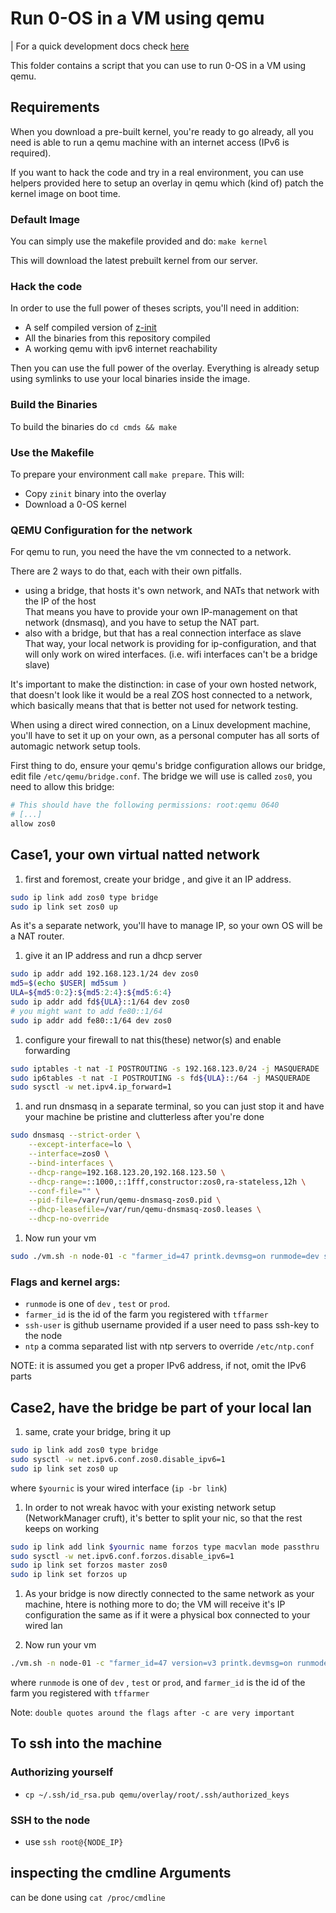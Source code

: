 # Run 0-OS in a VM using qemu
| For a quick development docs check [here](../docs/development/README.md)

This folder contains a script that you can use to run 0-OS in a VM using qemu.

## Requirements

When you download a pre-built kernel, you're ready to go already, all you need
is able to run a qemu machine with an internet access (IPv6 is required).

If you want to hack the code and try in a real environment, you can use helpers provided here
to setup an overlay in qemu which (kind of) patch the kernel image on boot time.

### Default Image

You can simply use the makefile provided and do: `make kernel`

This will download the latest prebuilt kernel from our server.

### Hack the code

In order to use the full power of theses scripts, you'll need in addition:

- A self compiled version of [z-init](https://github.com/threefoldtech/zinit/)
- All the binaries from this repository compiled
- A working qemu with ipv6 internet reachability

Then you can use the full power of the overlay. Everything is already setup using symlinks
to use your local binaries inside the image.

### Build the Binaries

To build the binaries do `cd cmds && make`

### Use the Makefile

To prepare your environment call `make prepare`. This will:

- Copy `zinit` binary into the overlay
- Download a 0-OS kernel

### QEMU Configuration for the network

For qemu to run, you need the have the vm connected to a network.

There are 2 ways to do that, each with their own pitfalls.

- using a bridge, that hosts it's own network, and NATs that network with the IP of the host   
  That means you have to provide your own IP-management on that network (dnsmasq), and you have to setup the NAT part.
- also with a bridge, but that has a real connection  interface as slave  
  That way, your local network is providing for ip-configuration, and that will only work on wired interfaces. (i.e. wifi interfaces can't be a bridge slave)

It's important to make the distinction: in case of your own hosted network, that doesn't look like it would be a real ZOS host connected to a network, which basically means that that is better not used for network testing.

When using a direct wired connection, on a Linux development machine, you'll have to set it up on your own, as a personal computer has all sorts of automagic network setup tools.


First thing to do, ensure your qemu's bridge configuration allows our bridge, edit file `/etc/qemu/bridge.conf`.
The bridge we will use is called `zos0`, you need to allow this bridge:

```bash 
# This should have the following permissions: root:qemu 0640
# [...]
allow zos0
```

## Case1, your own virtual natted network

1. first and foremost, create your bridge , and give it an IP address.

```bash
sudo ip link add zos0 type bridge
sudo ip link set zos0 up
```

As it's a separate network, you'll have to manage IP, so your own OS will be a NAT router.

1. give it an IP address and run a dhcp server

```bash
sudo ip addr add 192.168.123.1/24 dev zos0
md5=$(echo $USER| md5sum )
ULA=${md5:0:2}:${md5:2:4}:${md5:6:4}
sudo ip addr add fd${ULA}::1/64 dev zos0
# you might want to add fe80::1/64
sudo ip addr add fe80::1/64 dev zos0
```

1. configure your firewall to nat this(these) networ(s) and enable forwarding

```bash
sudo iptables -t nat -I POSTROUTING -s 192.168.123.0/24 -j MASQUERADE
sudo ip6tables -t nat -I POSTROUTING -s fd${ULA}::/64 -j MASQUERADE
sudo sysctl -w net.ipv4.ip_forward=1
```

1. and run dnsmasq in a separate terminal, so you can just stop it and have your machine be pristine and clutterless after you're done

```bash
sudo dnsmasq --strict-order \
    --except-interface=lo \
    --interface=zos0 \
    --bind-interfaces \
    --dhcp-range=192.168.123.20,192.168.123.50 \
    --dhcp-range=::1000,::1fff,constructor:zos0,ra-stateless,12h \
    --conf-file="" \
    --pid-file=/var/run/qemu-dnsmasq-zos0.pid \
    --dhcp-leasefile=/var/run/qemu-dnsmasq-zos0.leases \
    --dhcp-no-override
```

1. Now run your vm

```bash
sudo ./vm.sh -n node-01 -c "farmer_id=47 printk.devmsg=on runmode=dev ssh-user=<github username>"
```

### Flags and kernel args:

- `runmode` is one of `dev` , `test`  or `prod`.
- `farmer_id` is the id of the farm you registered with `tffarmer`
- `ssh-user` is github username provided if a user need to pass ssh-key to the node
- `ntp` a comma separated list with ntp servers to override `/etc/ntp.conf`

NOTE: it is assumed you get a proper IPv6 address, if not, omit the IPv6 parts

## Case2, have the bridge be part of your local lan

1. same, crate your bridge, bring it up 

```bash
sudo ip link add zos0 type bridge
sudo sysctl -w net.ipv6.conf.zos0.disable_ipv6=1
sudo ip link set zos0 up
```

where `$yournic` is your wired interface (`ip -br link`)

1. In order to not wreak havoc with your existing network setup (NetworkManager cruft),   it's better to split your nic, so that the rest keeps on working

```bash
sudo ip link add link $yournic name forzos type macvlan mode passthru
sudo sysctl -w net.ipv6.conf.forzos.disable_ipv6=1
sudo ip link set forzos master zos0
sudo ip link set forzos up
```

1. As your bridge is now directly connected to the same network as your machine, htere is nothing more to do; the VM will receive it's IP configuration the same as if it were a physical box connected to your wired lan

1. Now run your vm

```bash
./vm.sh -n node-01 -c "farmer_id=47 version=v3 printk.devmsg=on runmode=dev"
```

where `runmode` is one of `dev` , `test`  or `prod`, 
and `farmer_id` is the id of the farm you registered with `tffarmer`

Note: `double quotes around the flags after -c are very important` 


## To ssh into the machine

### Authorizing yourself
- `cp ~/.ssh/id_rsa.pub qemu/overlay/root/.ssh/authorized_keys`


### SSH to the node
- use `ssh root@{NODE_IP}`

## inspecting the cmdline Arguments

can be done using `cat /proc/cmdline`

